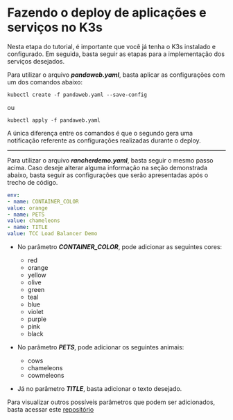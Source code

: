 # Fazendo o deploy de aplicações e serviços no K3s

Nesta etapa do tutorial, é importante que você já tenha o K3s instalado e configurado. Em seguida, basta seguir as etapas para a implementação dos serviços desejados.

Para utilizar o arquivo ***pandaweb.yaml***, basta aplicar as configurações com um dos comandos abaixo:
```shell
kubectl create -f pandaweb.yaml --save-config
```

ou

```shell
kubectl apply -f pandaweb.yaml
```
A única diferença entre os comandos é que o segundo gera uma notificação referente as configurações realizadas durante o deploy.

--- 

Para utilizar o arquivo ***rancherdemo.yaml***, basta seguir o mesmo passo acima. Caso deseje alterar alguma informação na seção demonstrada abaixo, basta seguir as configurações que serão apresentadas após o trecho de código.

```yaml
env:
- name: CONTAINER_COLOR
value: orange
- name: PETS
value: chameleons
- name: TITLE
value: TCC Load Balancer Demo
```

- No parâmetro ***CONTAINER_COLOR***, pode adicionar as seguintes cores:
    - red
    - orange
    - yellow
    - olive
    - green
    - teal
    - blue
    - violet
    - purple
    - pink
    - black

- No parâmetro ***PETS***, pode adicionar os seguintes animais:
    - cows
    - chameleons
    - cowmeleons

- Já no parâmetro ***TITLE***, basta adicionar o texto desejado.

Para visualizar outros possíveis parâmetros que podem ser adicionados, basta acessar este [repositório](https://github.com/ronaldomendes/rancher-demo)